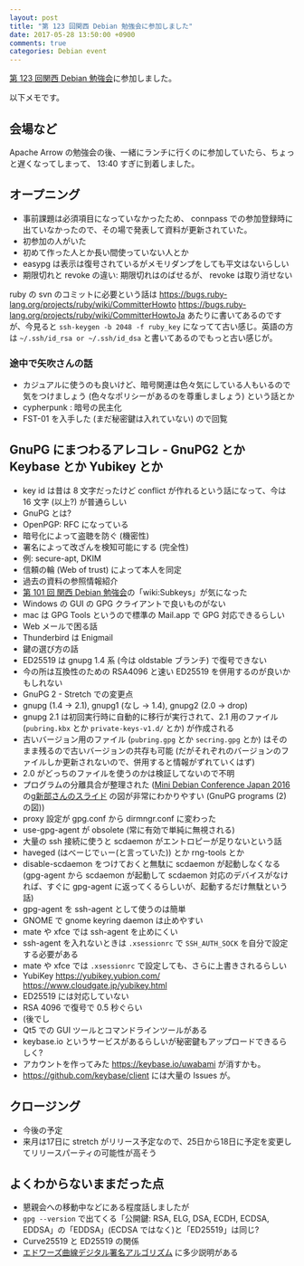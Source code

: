 ```yaml
---
layout: post
title: "第 123 回関西 Debian 勉強会に参加しました"
date: 2017-05-28 13:50:00 +0900
comments: true
categories: Debian event
---
```

[第 123 回関西 Debian 勉強会](https://debianjp.connpass.com/event/57323/ "第 123 回関西 Debian 勉強会")に参加しました。

<!--more-->

以下メモです。

## 会場など

Apache Arrow の勉強会の後、一緒にランチに行くのに参加していたら、ちょっと遅くなってしまって、 13:40 すぎに到着しました。

## オープニング

- 事前課題は必須項目になっていなかったため、 connpass での参加登録時に出ていなかったので、その場で発表して資料が更新されていた。
- 初参加の人がいた
- 初めて作った人とか長い間使っていない人とか
- easypg は表示は復号されているがメモリダンプをしても平文はないらしい
- 期限切れと revoke の違い: 期限切れはのばせるが、 revoke は取り消せない

ruby の svn のコミットに必要という話は https://bugs.ruby-lang.org/projects/ruby/wiki/CommitterHowto https://bugs.ruby-lang.org/projects/ruby/wiki/CommitterHowtoJa あたりに書いてあるのですが、今見ると `ssh-keygen -b 2048 -f ruby_key` になってて古い感じ。英語の方は `~/.ssh/id_rsa or ~/.ssh/id_dsa` と書いてあるのでもっと古い感じが。

### 途中で矢吹さんの話

- カジュアルに使うのも良いけど、暗号関連は色々気にしている人もいるので気をつけましょう (色々なポリシーがあるのを尊重しましょう) という話とか
- cypherpunk : 暗号の民主化
- FST-01 を入手した (まだ秘密鍵は入れていない) ので回覧

## GnuPG にまつわるアレコレ - GnuPG2 とか Keybase とか Yubikey とか

- key id は昔は 8 文字だったけど conflict が作れるという話になって、今は 16 文字 (以上?) が普通らしい
- GnuPG とは?
- OpenPGP: RFC になっている
- 暗号化によって盗聴を防ぐ (機密性)
- 署名によって改ざんを検知可能にする (完全性)
- 例: secure-apt, DKIM
- 信頼の輪 (Web of trust) によって本人を同定
- 過去の資料の参照情報紹介
- [第 101 回 関西 Debian 勉強会](https://wiki.debian.org/KansaiDebianMeeting/20150823 "第 101 回 関西 Debian 勉強会")の「wiki:Subkeys」が気になった
- Windows の GUI の GPG クライアントで良いものがない
- mac は GPG Tools というので標準の Mail.app で GPG 対応できるらしい
- Web メールで困る話
- Thunderbird は Enigmail
- 鍵の選び方の話
- ED25519 は gnupg 1.4 系 (今は oldstable ブランチ) で復号できない
- 今の所は互換性のための RSA4096 と速い ED25519 を併用するのが良いかもしれない
- GnuPG 2 - Stretch での変更点
- gnupg (1.4 → 2.1), gnupg1 (なし → 1.4), gnupg2 (2.0 → drop)
- gnupg 2.1 は初回実行時に自動的に移行が実行されて、2.1 用のファイル (`pubring.kbx` とか `private-keys-v1.d/` とか) が作成される
- 古いバージョン用のファイル (`pubring.gpg` とか `secring.gpg` とか) はそのまま残るので古いバージョンの共存も可能 (だがそれぞれのバージョンのファイルしか更新されないので、併用すると情報がずれていくはず)
- 2.0 がどっちのファイルを使うのかは検証してないので不明
- プログラムの分離具合が整理された ([Mini Debian Conference Japan 2016](http://miniconf.debian.or.jp/) の[g新部さんのスライド](http://miniconf.debian.or.jp/assets/files/gnupg-now.html) の図が非常にわかりやすい (GnuPG programs (2) の図))
- proxy 設定が gpg.conf から dirmngr.conf に変わった
- use-gpg-agent が obsolete (常に有効で単純に無視される)
- 大量の ssh 接続に使うと scdaemon がエントロピーが足りないという話
- haveged (はべーじでぃー(と言っていた)) とか rng-tools とか
- disable-scdaemon をつけておくと無駄に scdaemon が起動しなくなる (gpg-agent から scdaemon が起動して scdaemon 対応のデバイスがなければ、すぐに gpg-agent に返ってくるらしいが、起動するだけ無駄という話)
- gpg-agent を ssh-agent として使うのは簡単
- GNOME で gnome keyring daemon は止めやすい
- mate や xfce では ssh-agent を止めにくい
- ssh-agent を入れないときは `.xsessionrc` で `SSH_AUTH_SOCK` を自分で設定する必要がある
- mate や xfce では `.xsessionrc` で設定しても、さらに上書きされるらしい
- YubiKey https://yubikey.yubion.com/ https://www.cloudgate.jp/yubikey.html
- ED25519 には対応していない
- RSA 4096 で復号で 0.5 秒ぐらい
- (後でし
- Qt5 での GUI ツールとコマンドラインツールがある
- keybase.io というサービスがあるらしいが秘密鍵もアップロードできるらしく?
- アカウントを作ってみた https://keybase.io/uwabami が消すかも。
- https://github.com/keybase/client には大量の Issues が。

## クロージング

- 今後の予定
- 来月は17日に stretch がリリース予定なので、25日から18日に予定を変更してリリースパーティの可能性が高そう

## よくわからないままだった点

- 懇親会への移動中などにある程度話しましたが
- `gpg --version` で出てくる「公開鍵: RSA, ELG, DSA, ECDH, ECDSA, EDDSA」の「EDDSA」(ECDSA ではなく)と「ED25519」は同じ?
- Curve25519 と ED25519 の関係
- [エドワーズ曲線デジタル署名アルゴリズム](https://ja.wikipedia.org/wiki/%E3%82%A8%E3%83%89%E3%83%AF%E3%83%BC%E3%82%BA%E6%9B%B2%E7%B7%9A%E3%83%87%E3%82%B8%E3%82%BF%E3%83%AB%E7%BD%B2%E5%90%8D%E3%82%A2%E3%83%AB%E3%82%B4%E3%83%AA%E3%82%BA%E3%83%A0 "エドワーズ曲線デジタル署名アルゴリズム") に多少説明がある
